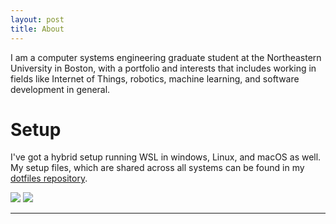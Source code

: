 ```yaml
---
layout: post
title: About
---
```


I am a computer systems engineering graduate student at the Northeastern University in Boston, with a portfolio and interests that includes working in fields like Internet of Things, robotics, machine learning, and software development in general.


# Setup
I've got a hybrid setup running WSL in windows, Linux, and macOS as well. My setup files, which are shared across all systems can be found in my [dotfiles repository](https://github.com/mnk400/dotfiles).


![](https://i.imgur.com/vExDZ6Y.jpg)
![](https://i.redd.it/nt4ses0ujam41.png)


---
